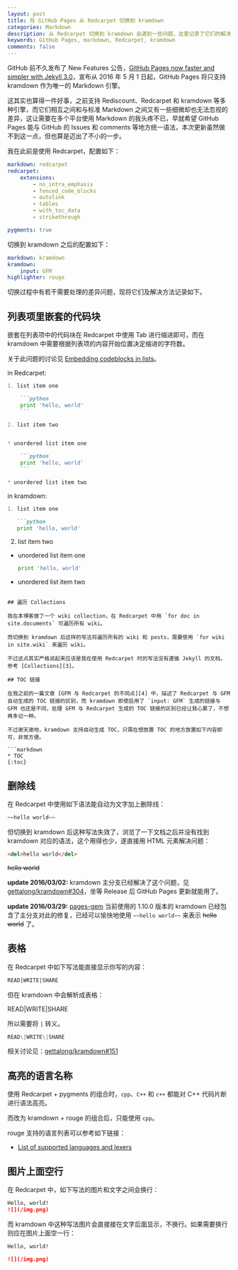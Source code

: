 ```yaml
---
layout: post
title: 将 GitHub Pages 从 Redcarpet 切换到 kramdown
categories: Markdown
description: 从 Redcarpet 切换到 kramdown 会遇到一些问题，这里记录了它们的解决办法。
keywords: GitHub Pages, markdown, Redcarpet, kramdown
comments: false
---
```


GitHub 前不久发布了 New Features 公告，[GitHub Pages now faster and simpler with Jekyll 3.0][1]，宣布从 2016 年 5 月 1 日起，GitHub Pages 将只支持 kramdown 作为唯一的 Markdown 引擎。

这其实也算得一件好事，之前支持 Rediscount、Redcarpet 和 kramdown 等多种引擎，而它们相互之间和与标准 Markdown 之间又有一些细微却也无法忽视的差异，这让需要在多个平台使用 Markdown 的我头疼不已，早就希望 GitHub Pages 能与 GitHub 的 Issues 和 comments 等地方统一语法，本次更新虽然做不到这一点，但也算是迈出了不小的一步。

我在此前是使用 Redcarpet，配置如下：

```yaml
markdown: redcarpet
redcarpet: 
    extensions: 
        - no_intra_emphasis
        - fenced_code_blocks
        - autolink
        - tables
        - with_toc_data
        - strikethrough

pygments: true
```

切换到 kramdown 之后的配置如下：

```yaml
markdown: kramdown
kramdown:
    input: GFM
highlighter: rouge
```

切换过程中有若干需要处理的差异问题，现将它们及解决方法记录如下。

## 列表项里嵌套的代码块

嵌套在列表项中的代码块在 Redcarpet 中使用 Tab 进行缩进即可，而在 kramdown 中需要根据列表项的内容开始位置决定缩进的字符数。

关于此问题的讨论见 [Embedding codeblocks in lists][2]。

in Redcarpet:

```markdown
1. list item one

    ```python
    print 'hello, world'
    ```

2. list item two


* unordered list item one

    ```python
    print 'hello, world'
    ```

* unordered list item two
```

in kramdown:

```markdown
1. list item one

   ```python
   print 'hello, world'
   ```

2. list item two


* unordered list item one

  ```python
  print 'hello, world'
  ```

* unordered list item two
```

## 遍历 Collections

我在本博客做了一个 wiki collection，在 Redcarpet 中用 `for doc in site.documents` 可遍历所有 wiki。

而切换到 kramdown 后这样的写法将遍历所有的 wiki 和 posts，需要使用 `for wiki in site.wiki` 来遍历 wiki。

不过这点其实严格说起来应该是我在使用 Redcarpet 时的写法没有遵循 Jekyll 的文档，参考 [Collections][3]。

## TOC 链接

在我之前的一篇文章 [GFM 与 Redcarpet 的不同点][4] 中，描述了 Redcarpet 与 GFM 自动生成的 TOC 链接的区别，而 kramdown 即使启用了 `input: GFM` 生成的链接与 GFM 也还是不同，处理 GFM 与 Redcarpet 生成的 TOC 链接的区别已经让我心累了，不想再多记一种。

不过谢天谢地，kramdown 支持自动生成 TOC，只需在想放置 TOC 的地方放置如下内容即可，非常方便。

```markdown
* TOC
{:toc}
```

## 删除线

在 Redcarpet 中使用如下语法能自动为文字加上删除线：

```markdown
~~hello world~~
```

但切换到 kramdown 后这种写法失效了，浏览了一下文档之后并没有找到 kramdown 对应的语法，这个用得也少，遂直接用 HTML 元素解决问题：

```markdown
<del>hello world</del>
```

<del>hello world</del>

**update 2016/03/02:** kramdown 主分支已经解决了这个问题，见 [gettalong/kramdown#304][7]，坐等 Release 后 GitHub Pages 更新就能用了。

**update 2016/03/29:** [pages-gem][8] 当前使用的 1.10.0 版本的 kramdown 已经包含了主分支对此的修复，已经可以愉快地使用 ``~~hello world~~`` 来表示 ~~hello world~~ 了。

## 表格

在 Redcarpet 中如下写法能直接显示你写的内容：

```markdown
READ|WRITE|SHARE
```

但在 kramdown 中会解析成表格：

READ|WRITE|SHARE

所以需要将 `|` 转义。

```markdown
READ\|WRITE\|SHARE
```

相关讨论见：[gettalong/kramdown#151][5]

## 高亮的语言名称

使用 Redcarpet + pygments 的组合时，`cpp`、`C++` 和 `c++` 都能对 C++ 代码片断进行语法高亮。

而改为 kramdown + rouge 的组合后，只能使用 `cpp`。

rouge 支持的语言列表可以参考如下链接：

* [List of supported languages and lexers][6]

## 图片上面空行

在 Redcarpet 中，如下写法的图片和文字之间会换行：

```markdown
Hello, world!
![](/img.png)
```

而 kramdown 中这种写法图片会直接接在文字后面显示，不换行。如果需要换行则应在图片上面空一行：

```markdown
Hello, world!

![](/img.png)
```

[1]: https://github.com/blog/2100-github-pages-now-faster-and-simpler-with-jekyll-3-0
[2]: https://github.com/gettalong/kramdown/issues/209
[3]: http://jekyllrb.com/docs/collections/
[4]: http://mazhuang.org/2015/12/05/diff-between-gfm-and-redcarpet/#section-1
[5]: https://github.com/gettalong/kramdown/issues/151
[6]: https://github.com/jneen/rouge/wiki/List-of-supported-languages-and-lexers
[7]: https://github.com/gettalong/kramdown/issues/304
[8]: https://github.com/github/pages-gem
